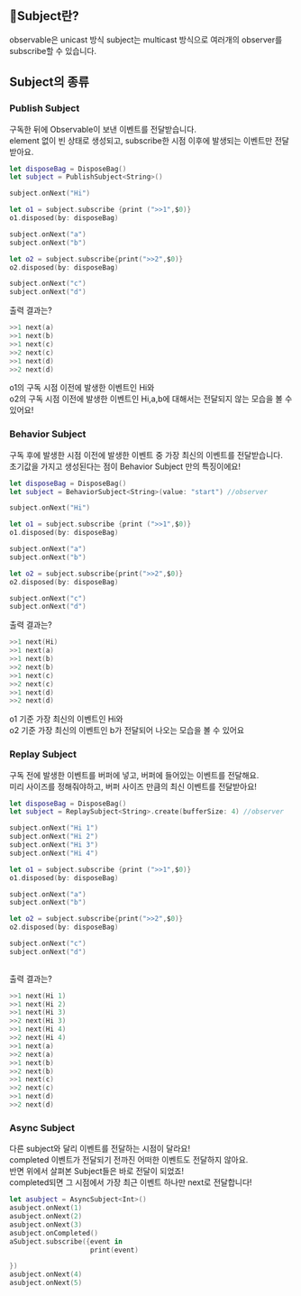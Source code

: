 ## 🧾Subject란?
observable은  unicast 방식
subject는 multicast 방식으로 여러개의 observer를 subscribe할 수 있습니다.

## Subject의 종류
### Publish Subject
구독한 뒤에 Observable이 보낸 이벤트를 전달받습니다. <br>
element 없이 빈 상태로 생성되고, subscribe한 시점 이후에 발생되는 이벤트만 전달받아요.<br>

```swift
let disposeBag = DisposeBag()
let subject = PublishSubject<String>()

subject.onNext("Hi")

let o1 = subject.subscribe {print (">>1",$0)}
o1.disposed(by: disposeBag)

subject.onNext("a")
subject.onNext("b")

let o2 = subject.subscribe{print(">>2",$0)}
o2.disposed(by: disposeBag)

subject.onNext("c")
subject.onNext("d")
```

출력 결과는?
```swift
>>1 next(a)
>>1 next(b)
>>1 next(c)
>>2 next(c)
>>1 next(d)
>>2 next(d)
```

o1의 구독 시점 이전에 발생한 이벤트인 Hi와 <br>
o2의 구독 시점 이전에 발생한 이벤트인 Hi,a,b에 대해서는 전달되지 않는 모습을 볼 수 있어요! <br>

### Behavior Subject
구독 후에 발생한 시점 이전에 발생한 이벤트 중 가장 최신의 이벤트를 전달받습니다. <br>
초기값을 가지고 생성된다는 점이 Behavior Subject 만의 특징이에요! 

```swift
let disposeBag = DisposeBag()
let subject = BehaviorSubject<String>(value: "start") //observer

subject.onNext("Hi")

let o1 = subject.subscribe {print (">>1",$0)}
o1.disposed(by: disposeBag)

subject.onNext("a")
subject.onNext("b")

let o2 = subject.subscribe{print(">>2",$0)}
o2.disposed(by: disposeBag)

subject.onNext("c")
subject.onNext("d")
```

출력 결과는?
```swift
>>1 next(Hi)
>>1 next(a)
>>1 next(b)
>>2 next(b)
>>1 next(c)
>>2 next(c)
>>1 next(d)
>>2 next(d)
```

o1 기준 가장 최신의 이벤트인 Hi와 <br>
o2 기준 가장 최신의 이벤트인 b가 전달되어 나오는 모습을 볼 수 있어요 <br>

### Replay Subject
구독 전에 발생한 이벤트를 버퍼에 넣고, 버퍼에 들어있는 이벤트를 전달해요. <br>
미리 사이즈를 정해줘야하고, 버퍼 사이즈 만큼의 최신 이벤트를 전달받아요! <br>
```swift
let disposeBag = DisposeBag()        
let subject = ReplaySubject<String>.create(bufferSize: 4) //observer

subject.onNext("Hi 1")
subject.onNext("Hi 2")
subject.onNext("Hi 3")
subject.onNext("Hi 4")

let o1 = subject.subscribe {print (">>1",$0)}
o1.disposed(by: disposeBag)

subject.onNext("a")
subject.onNext("b")

let o2 = subject.subscribe{print(">>2",$0)}
o2.disposed(by: disposeBag)

subject.onNext("c")
subject.onNext("d")
        
 ```
 
출력 결과는?
```swift
>>1 next(Hi 1)
>>1 next(Hi 2)
>>1 next(Hi 3)
>>2 next(Hi 3)
>>1 next(Hi 4)
>>2 next(Hi 4)
>>1 next(a)
>>2 next(a)
>>1 next(b)
>>2 next(b)
>>1 next(c)
>>2 next(c)
>>1 next(d)
>>2 next(d)
```

### Async Subject
다른 subject와 달리 이벤트를 전달하는 시점이 달라요!<br>
completed 이벤트가 전달되기 전까진 어떠한 이벤트도 전달하지 않아요. <br>
반면 위에서 살펴본 Subject들은 바로 전달이 되었죠!<br>
completed되면 그 시점에서 가장 최근 이벤트 하나만 next로 전달합니다!

```swift
let asubject = AsyncSubject<Int>()
asubject.onNext(1)
asubject.onNext(2)
asubject.onNext(3)
asubject.onCompleted()
aSubject.subscribe({event in
                    print(event)

})
asubject.onNext(4)
asubject.onNext(5)
```
